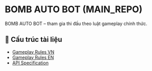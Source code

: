 # BOMB AUTO BOT (MAIN_REPO)

BOMB AUTO BOT – tham gia thi đấu theo luật gameplay chính thức.

## 📌 Cấu trúc tài liệu

- [Gameplay Rules VN](./docs/GAMEPLAY_VN.md)
- [Gameplay Rules EN](./docs/GAMEPLAY_EN.md)
- [API Specification](./docs/API.md)
